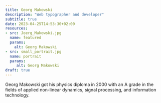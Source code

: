 ```yaml
---
title: Georg Makowski
description: "Web typographer and developer"
subtitle: true
date: 2023-04-25T14:53:30+02:00
resources:
- src: Joerg_Makowski.jpg
  name: featured
  params:
    alt: Georg Makowski
- src: small_portrait.jpg
  name: portrait
  params:
     alt: Georg Makowski
draft: true
---
```


Georg Makowski got his physics diploma in 2000 with an A grade in the fields of applied non-linear dynamics, signal processing, and information technology.
<!--more-->

